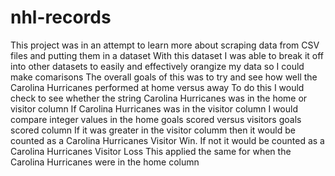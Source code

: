 # nhl-records
This project was in an attempt to learn more about scraping data from CSV files and putting them in a dataset
With this dataset I was able to break it off into other datasets to easily and effectively orangize my data so I could make comarisons
The overall goals of this was to try and see how well the Carolina Hurricanes performed at home versus away
To do this I would check to see whether the string Carolina Hurricanes was in the home or visitor column
If Carolina Hurricanes was in the visitor column I would compare integer values in the home goals scored versus visitors goals scored column
If it was greater in the visitor columm then it would be counted as a Carolina Hurricanes Visitor Win. If not it would be counted as a Carolina Hurricanes Visitor Loss
This applied the same for when the Carolina Hurricanes were in the home column
